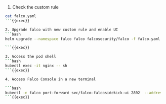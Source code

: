 1. Check the custom rule

```bash
cat falco.yaml
```{{exec}}

2. Upgrade falco with new custom rule and enable UI
```bash
helm upgrade --namespace falco falco falcosecurity/falco -f falco.yaml --set falcosidekick.enabled=true --set falcosidekick.webui.enabled=true

```{{exec}}

3. Access the pod shell
```bash
kubectl exec -it nginx -- sh
```{{exec}}

4. Access Falco Console in a new terminal

```bash
kubectl -n falco port-forward svc/falco-falcosidekick-ui 2802  --address 0.0.0.0
```{{exec}}
